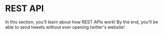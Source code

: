 # REST API

In this section, you'll learn about how REST APIs work! By the end, you'll be able to send tweets without ever opening twitter's website! 